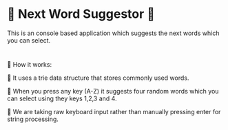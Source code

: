 # 🔰 Next Word Suggestor 🔰
This is an console based application which suggests the next words which you can select.

#
🔵 How it works:

🔸 It uses a trie data structure that stores commonly used words.

🔸 When you press any key (A-Z) it suggests four random words which you can select using they keys 1,2,3 and 4.

🔸 We are taking raw keyboard input rather than manually pressing enter for string processing.
